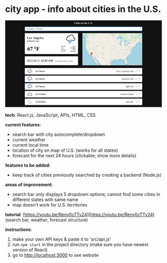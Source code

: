 # city app - info about cities in the U.S.

![screenshot](./public/example.png)

**tech**: React.js, JavaScript, APIs, HTML, CSS

**current features**:
- search bar with city autocomplete/dropdown
- current weather
- current local time
- location of city on map of U.S. (works for all states)
- forecast for the next 24 hours (clickable; show more details)

**features to be added:**
- keep track of cities previously searched by creating a backend (Node.js)

**areas of improvement**:
- search bar only displays 5 dropdown options; cannot find some cities in different states with same name
- map doesn't work for U.S. territories

**tutorial**: [https://youtu.be/Reny0cTTv24](https://youtu.be/Reny0cTTv24) (search bar, weather, forecast structure)

**instructions**:
1. make your own API keys & paste it to 'src/api.js'
2. run `npm start` in the project directory (make sure you have newest version of React)
3. go to [http://localhost:3000](http://localhost:3000) to see website
